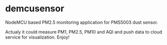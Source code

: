 # demcusensor
NodeMCU based PM2.5 monitoring application for PMS5003 dust sensor.

Actualy it could measure PM1, PM2.5, PM10 and AQI and push data to cloud service for visualization.
Enjoy!
